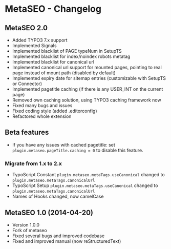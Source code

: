 # MetaSEO - Changelog

## MetaSEO 2.0

- Added TYPO3 7.x support
- Implemented Signals
- Implemented blacklist of PAGE typeNum in SetupTS
- Implemented blacklist for index/noindex robots metatag
- Implemented blacklist for canonical url
- Implemented canonical url support for mounted pages, pointing to real page instead of mount path (disabled by default)
- Implemented expiry date for sitemap entries (customizable with SetupTS or Connector)
- Implemented pagetitle caching (if there is any USER_INT on the current page)
- Removed own caching solution, using TYPO3 caching framework now
- Fixed many bugs and issues
- Fixed coding style (added .editorconfig)
- Refactored whole extension

## Beta features

- If you have any issues with cached pagetitle: set `plugin.metaseo.pageTitle.caching = 0` to disable this feature.

### Migrate from 1.x to 2.x

- TypoScript Constant `plugin.metaseo.metaTags.useCanonical` changed to `plugin.metaseo.metaTags.canonicalUrl`
- TypoScript Setup    `plugin.metaseo.metaTags.useCanonical` changed to `plugin.metaseo.metaTags.canonicalUrl`
- Names of Hooks changed, now camelCase


## MetaSEO 1.0 (2014-04-20)

- Version 1.0.0
- Fork of metaseo
- Fixed several bugs and improved codebase
- Fixed and improved manual (now reStructuredText)
